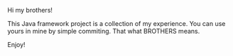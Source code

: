 Hi my brothers!

This Java framework project is a collection of my experience. You can use yours in mine by simple commiting. That what BROTHERS means.

Enjoy!